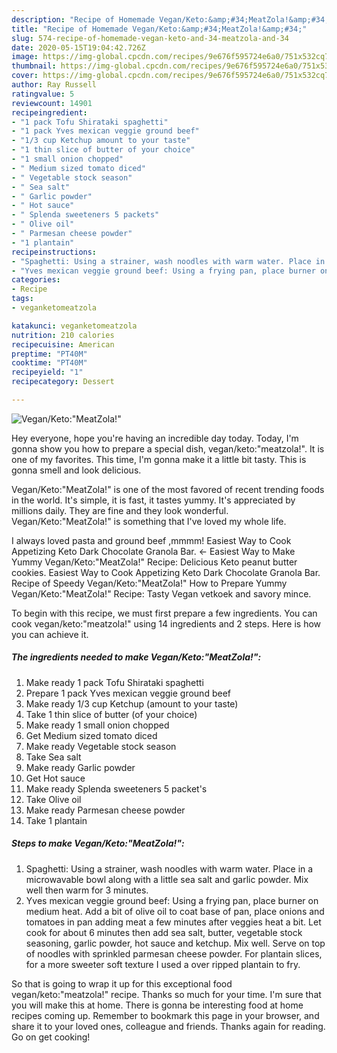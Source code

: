 ```yaml
---
description: "Recipe of Homemade Vegan/Keto:&amp;#34;MeatZola!&amp;#34;"
title: "Recipe of Homemade Vegan/Keto:&amp;#34;MeatZola!&amp;#34;"
slug: 574-recipe-of-homemade-vegan-keto-and-34-meatzola-and-34
date: 2020-05-15T19:04:42.726Z
image: https://img-global.cpcdn.com/recipes/9e676f595724e6a0/751x532cq70/veganketomeatzola-recipe-main-photo.jpg
thumbnail: https://img-global.cpcdn.com/recipes/9e676f595724e6a0/751x532cq70/veganketomeatzola-recipe-main-photo.jpg
cover: https://img-global.cpcdn.com/recipes/9e676f595724e6a0/751x532cq70/veganketomeatzola-recipe-main-photo.jpg
author: Ray Russell
ratingvalue: 5
reviewcount: 14901
recipeingredient:
- "1 pack Tofu Shirataki spaghetti"
- "1 pack Yves mexican veggie ground beef"
- "1/3 cup Ketchup amount to your taste"
- "1 thin slice of butter of your choice"
- "1 small onion chopped"
- " Medium sized tomato diced"
- " Vegetable stock season"
- " Sea salt"
- " Garlic powder"
- " Hot sauce"
- " Splenda sweeteners 5 packets"
- " Olive oil"
- " Parmesan cheese powder"
- "1 plantain"
recipeinstructions:
- "Spaghetti: Using a strainer, wash noodles with warm water. Place in a microwavable bowl along with a little sea salt and garlic powder. Mix well then warm for 3 minutes."
- "Yves mexican veggie ground beef: Using a frying pan, place burner on medium heat. Add a bit of olive oil to coat base of pan, place onions and tomatoes in pan adding meat a few minutes after veggies heat a bit. Let cook for about 6 minutes then add sea salt, butter, vegetable stock seasoning, garlic powder, hot sauce and ketchup. Mix well. Serve on top of noodles with sprinkled parmesan cheese powder. For plantain slices, for a more sweeter soft texture I used a over ripped plantain to fry."
categories:
- Recipe
tags:
- veganketomeatzola

katakunci: veganketomeatzola 
nutrition: 210 calories
recipecuisine: American
preptime: "PT40M"
cooktime: "PT40M"
recipeyield: "1"
recipecategory: Dessert

---
```



![Vegan/Keto:&#34;MeatZola!&#34;](https://img-global.cpcdn.com/recipes/9e676f595724e6a0/751x532cq70/veganketomeatzola-recipe-main-photo.jpg)

Hey everyone, hope you're having an incredible day today. Today, I'm gonna show you how to prepare a special dish, vegan/keto:&#34;meatzola!&#34;. It is one of my favorites. This time, I'm gonna make it a little bit tasty. This is gonna smell and look delicious.

Vegan/Keto:&#34;MeatZola!&#34; is one of the most favored of recent trending foods in the world. It's simple, it is fast, it tastes yummy. It's appreciated by millions daily. They are fine and they look wonderful. Vegan/Keto:&#34;MeatZola!&#34; is something that I've loved my whole life.

I always loved pasta and ground beef ,mmmm! Easiest Way to Cook Appetizing Keto Dark Chocolate Granola Bar. ← Easiest Way to Make Yummy Vegan/Keto:&#34;MeatZola!&#34; Recipe: Delicious Keto peanut butter cookies. Easiest Way to Cook Appetizing Keto Dark Chocolate Granola Bar. Recipe of Speedy Vegan/Keto:&#34;MeatZola!&#34; How to Prepare Yummy Vegan/Keto:&#34;MeatZola!&#34; Recipe: Tasty Vegan vetkoek and savory mince.


To begin with this recipe, we must first prepare a few ingredients. You can cook vegan/keto:&#34;meatzola!&#34; using 14 ingredients and 2 steps. Here is how you can achieve it.

<!--inarticleads1-->

##### The ingredients needed to make Vegan/Keto:&#34;MeatZola!&#34;:

1. Make ready 1 pack Tofu Shirataki spaghetti
1. Prepare 1 pack Yves mexican veggie ground beef
1. Make ready 1/3 cup Ketchup (amount to your taste)
1. Take 1 thin slice of butter (of your choice)
1. Make ready 1 small onion chopped
1. Get  Medium sized tomato diced
1. Make ready  Vegetable stock season
1. Take  Sea salt
1. Make ready  Garlic powder
1. Get  Hot sauce
1. Make ready  Splenda sweeteners 5 packet&#39;s
1. Take  Olive oil
1. Make ready  Parmesan cheese powder
1. Take 1 plantain




<!--inarticleads2-->

##### Steps to make Vegan/Keto:&#34;MeatZola!&#34;:

1. Spaghetti: Using a strainer, wash noodles with warm water. Place in a microwavable bowl along with a little sea salt and garlic powder. Mix well then warm for 3 minutes.
1. Yves mexican veggie ground beef: Using a frying pan, place burner on medium heat. Add a bit of olive oil to coat base of pan, place onions and tomatoes in pan adding meat a few minutes after veggies heat a bit. Let cook for about 6 minutes then add sea salt, butter, vegetable stock seasoning, garlic powder, hot sauce and ketchup. Mix well. Serve on top of noodles with sprinkled parmesan cheese powder. For plantain slices, for a more sweeter soft texture I used a over ripped plantain to fry.




So that is going to wrap it up for this exceptional food vegan/keto:&#34;meatzola!&#34; recipe. Thanks so much for your time. I'm sure that you will make this at home. There is gonna be interesting food at home recipes coming up. Remember to bookmark this page in your browser, and share it to your loved ones, colleague and friends. Thanks again for reading. Go on get cooking!
